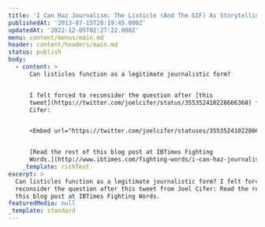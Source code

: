 ```yaml
---
title: 'I Can Haz Journalism: The Listicle (And The GIF) As Storytelling Devices'
publishedAt: '2013-07-15T20:19:45.000Z'
updatedAt: '2022-12-05T02:27:22.000Z'
menu: content/menus/main.md
header: content/headers/main.md
status: publish
body:
  - content: >
      Can listicles function as a legitimate journalistic form?


      I felt forced to reconsider the question after [this
      tweet](https://twitter.com/joelcifer/status/355352410228666368) from Joel
      Cifer:


      <Embed url="https://twitter.com/joelcifer/statuses/355352410228666368" />


      [Read the rest of this blog post at IBTimes Fighting
      Words.](http://www.ibtimes.com/fighting-words/i-can-haz-journalism-listicle-gif-storytelling-devices-1346497)
    _template: richText
excerpt: >
  Can listicles function as a legitimate journalistic form? I felt forced to
  reconsider the question after this tweet from Joel Cifer: Read the rest of
  this blog post at IBTimes Fighting Words.
featuredMedia: null
_template: standard
---
```


